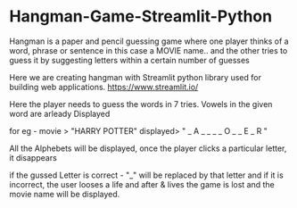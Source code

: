 # Hangman-Game-Streamlit-Python

Hangman is a paper and pencil guessing game where one player thinks of a word, phrase or sentence
in this case a MOVIE name.. and the other tries to guess it by suggesting letters within a certain number of guesses

Here we are creating hangman with Streamlit python library used for building web applications.
https://www.streamlit.io/

Here the player needs to guess the words in 7 tries.
Vowels in the given word are arleady Displayed

for eg - movie > "HARRY POTTER"
    displayed> " _ A _ _ _    _ O _ _ E _ R "
    
All the Alphebets will be displayed, once the player clicks a particular letter, it disappears

if the gussed Letter is correct - "_" will be replaced by that letter
and if it is incorrect, the user looses a life and after & lives the game is lost and the movie name will be displayed.
